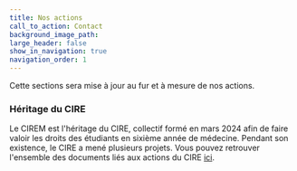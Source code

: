 ```yaml
---
title: Nos actions
call_to_action: Contact
background_image_path:
large_header: false
show_in_navigation: true
navigation_order: 1
---
```


Cette sections sera mise à jour au fur et à mesure de nos actions.

### Héritage du CIRE

Le CIREM est l'héritage du CIRE, collectif formé en mars 2024 afin de faire valoir les droits des étudiants en sixième année de médecine. Pendant son existence, le CIRE a mené plusieurs projets. Vous pouvez retrouver l'ensemble des documents liés aux actions du CIRE [ici](https://ciremwebsite.github.io/ressources/ressources/).
